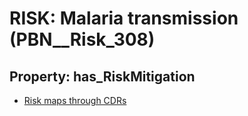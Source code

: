 # RISK: __Malaria transmission__ (PBN__Risk_308)

## Property: has_RiskMitigation

* [Risk maps through CDRs](PBN__RiskMitigation_387)

